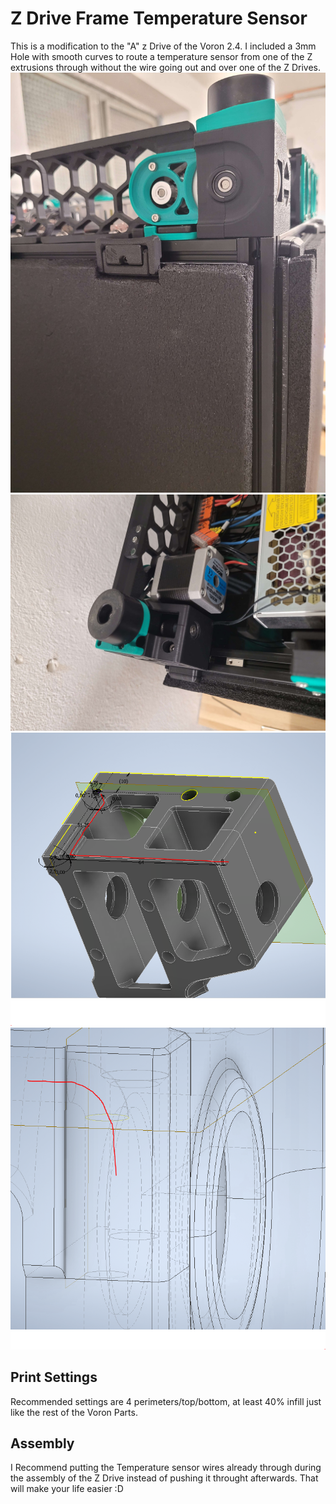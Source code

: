 
# Z Drive Frame Temperature Sensor

This is a modification to the "A" z Drive of the Voron 2.4. I included a 3mm Hole with smooth curves to route a temperature sensor from one of the Z extrusions through without the wire going out and over one of the Z Drives.
![1](images/1.jpg)
![2](images/2.jpg)
![3](images/4.png)
![4](images/5.png)

## Print Settings
Recommended settings are 4 perimeters/top/bottom, at least 40% infill just like the rest of the Voron Parts.

## Assembly

I Recommend putting the Temperature sensor wires already through during the assembly of the Z Drive instead of pushing it throught afterwards. That will make your life easier :D
